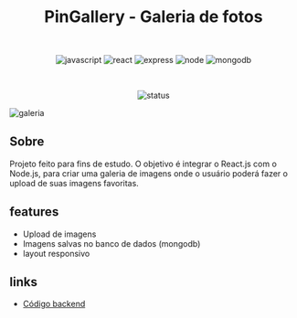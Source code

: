 <div align="center">

# PinGallery - Galeria de fotos

</div>

<br>

<div align="center">

![javascript](https://img.shields.io/badge/JavaScript-F7DF1E?style=for-the-badge&logo=javascript&logoColor=black)
![react](https://img.shields.io/badge/React-20232A?style=for-the-badge&logo=react&logoColor=61DAFB)
![express](https://img.shields.io/badge/Express.js-404D59?style=for-the-badge)
![node](https://img.shields.io/badge/Node.js-43853D?style=for-the-badge&logo=node.js&logoColor=white)
![mongodb](https://img.shields.io/badge/MongoDB-4EA94B?style=for-the-badge&logo=mongodb&logoColor=white)

</div>
<br>
<div align="center">

![status](https://img.shields.io/badge/status-building-red)

</div>

![galeria](https://user-images.githubusercontent.com/50679370/236886468-eaba1e15-1309-4111-b87a-46010a113bb1.png)

## Sobre

Projeto feito para fins de estudo. O objetivo é integrar o React.js com o Node.js, para criar uma galeria de imagens onde o usuário poderá
fazer o upload de suas imagens favoritas.

## features

<ul>
  <li>Upload de imagens</li>
  <li>Imagens salvas no banco de dados (mongodb)</li>
  <li>layout responsivo</li>
</ul>

## links

<ul>
  <li><a href="https://github.com/FelipePinha/Pingallery-backend" target="_blank">Código backend</a></li>
</ul>

